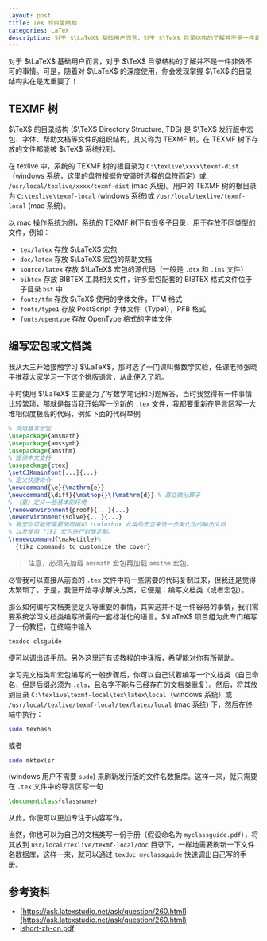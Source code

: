 ```yaml
---
layout: post
title: TeX 的目录结构
categories: LaTeX
description: 对于 $\LaTeX$ 基础用户而言，对于 $\TeX$ 目录结构的了解并不是一件非做不可的事情。可是，随着对 $\LaTeX$ 的深度使用，你会发现掌握 $\TeX$ 的目录结构实在是太重要了！
---
```


对于 $\LaTeX$ 基础用户而言，对于 $\TeX$ 目录结构的了解并不是一件非做不可的事情。可是，随着对 $\LaTeX$ 的深度使用，你会发现掌握 $\TeX$ 的目录结构实在是太重要了！

## TEXMF 树

$\TeX$ 的目录结构 ($\TeX$ Directory Structure, TDS) 是 $\TeX$ 发行版中宏包、字体、帮助文档等文件的组织结构，其又称为 TEXMF 树。在 TEXMF 树下存放的文件都能被 $\TeX$ 系统找到。

在 texlive 中，系统的 TEXMF 树的根目录为 `C:\texlive\xxxx\texmf-dist`（windows 系统，这里的盘符根据你安装时选择的盘符而定）或 `/usr/local/texlive/xxxx/texmf-dist` (mac 系统)。用户的 TEXMF 树的根目录为 `C:\texlive\texmf-local` (windows 系统)或 `/usr/local/texlive/texmf-local` (mac 系统)。

以 mac 操作系统为例，系统的 TEXMF 树下有很多子目录，用于存放不同类型的文件，例如：

+ `tex/latex` 存放 $\LaTeX$ 宏包
+ `doc/latex` 存放 $\LaTeX$ 宏包的帮助文档
+ `source/latex` 存放 $\LaTeX$ 宏包的源代码（一般是 `.dtx` 和 `.ins` 文件）
+ `bibtex` 存放 BIBTEX 工具相关文件，许多宏包配套的 BIBTEX 格式文件位于子目录 `bst` 中
+ `fonts/tfm` 存放 $\TeX$ 使用的字体文件，TFM 格式
+ `fonts/type1` 存放 PostScript 字体文件（Type1），PFB 格式
+ `fonts/opentype` 存放 OpenType 格式的字体文件

## 编写宏包或文档类
我从大三开始接触学习 $\LaTeX$，那时选了一门课叫做数学实验，任课老师张晓平推荐大家学习一下这个排版语言，从此便入了坑。

平时使用 $\LaTeX$ 主要是为了写数学笔记和习题解答，当时我觉得有一件事情比较繁琐，那就是每当我开始写一份新的 `.tex` 文件，我都要重新在导言区写一大堆相似度极高的代码，例如下面的代码举例
```latex
% 调用基本宏包
\usepackage{amsmath}
\usepackage{amssymb}
\usepackage{amsthm}
% 提供中文支持
\usepackage{ctex}
\setCJKmainfont[...]{...}
% 定义快捷命令
\newcommand{\e}{\mathrm{e}}
\newcommand{\diff}{\mathop{}\!\mathrm{d}} % 直立微分算子
% （重）定义一些基本的环境
\renewenvironment{proof}{...}{...}
\newenvironment{solve}{...}{...}
% 甚至你可能还需要使用诸如 tcolorbox 此类的宏包来进一步美化你的输出文档
% 以及使用 TikZ 宏包进行封面定制。
\renewcommand{\maketitle}%
  {tikz commands to customize the cover}
```

> 注意，必须先加载 `amsmath` 宏包再加载 `amsthm` 宏包。

尽管我可以直接从前面的 `.tex` 文件中将一些需要的代码复制过来，但我还是觉得太繁琐了。于是，我便开始寻求解决方案，它便是：编写文档类（或者宏包）。

那么如何编写文档类便是头等重要的事情，其实这并不是一件容易的事情，我们需要系统学习文档类编写所需的一套标准化的语言。$\LaTeX$ 项目组为此专门编写了一份教程，在终端中输入
```sh
texdoc clsguide
```
便可以调出该手册。另外这里还有该教程的[中译版](https://github.com/SwitWu/LaTeX-packages-zh-cn/releases/download/1.0/clsguide-zh-cn.pdf)，希望能对你有所帮助。

学习完文档类和宏包编写的一般步骤后，你可以自己试着编写一个文档类（自己命名，但是后缀必须为 `.cls`，且名字不能与已经存在的文档类重复）。然后，将其放到目录 `C:\texlive\texmf-local\tex\latex\local`（windows 系统）或 `/usr/local/texlive/texmf-local/tex/latex/local` (mac 系统) 下，然后在终端中执行：
```sh
sudo texhash
```
或者
```sh
sudo mktexlsr
```
(windows 用户不需要 `sudo`) 来刷新发行版的文件名数据库。这样一来，就只需要在 `.tex` 文件中的导言区写一句
```latex
\documentclass{classname}
```
从此，你便可以更加专注于内容写作。

当然，你也可以为自己的文档类写一份手册（假设命名为 `myclassguide.pdf`），将其放到 `usr/local/texlive/texmf-local/doc` 目录下，一样地需要刷新一下文件名数据库，这样一来，就可以通过 `texdoc myclassguide` 快速调出自己写的手册。

## 参考资料
+ [https://ask.latexstudio.net/ask/question/260.html](https://ask.latexstudio.net/ask/question/260.html)
+ [lshort-zh-cn.pdf](https://mirror-hk.koddos.net/CTAN/info/lshort/chinese/lshort-zh-cn.pdf)
